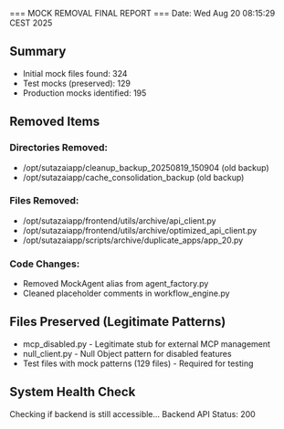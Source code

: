 === MOCK REMOVAL FINAL REPORT ===
Date: Wed Aug 20 08:15:29 CEST 2025

## Summary
- Initial mock files found: 324
- Test mocks (preserved): 129
- Production mocks identified: 195

## Removed Items
### Directories Removed:
- /opt/sutazaiapp/cleanup_backup_20250819_150904 (old backup)
- /opt/sutazaiapp/cache_consolidation_backup (old backup)

### Files Removed:
- /opt/sutazaiapp/frontend/utils/archive/api_client.py
- /opt/sutazaiapp/frontend/utils/archive/optimized_api_client.py
- /opt/sutazaiapp/scripts/archive/duplicate_apps/app_20.py

### Code Changes:
- Removed MockAgent alias from agent_factory.py
- Cleaned placeholder comments in workflow_engine.py

## Files Preserved (Legitimate Patterns)
- mcp_disabled.py - Legitimate stub for external MCP management
- null_client.py - Null Object pattern for disabled features
- Test files with mock patterns (129 files) - Required for testing

## System Health Check
Checking if backend is still accessible...
Backend API Status: 200
